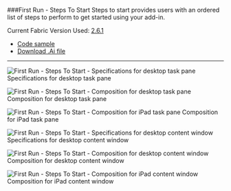 ###First Run - Steps To Start
Steps to start provides users with an ordered list of steps to perform to get started using your add-in.

Current Fabric Version Used: [2.6.1](https://github.com/OfficeDev/office-ui-fabric-core/releases/tag/2.6.1)

* [Code sample](https://github.com/OfficeDev/Office-Add-in-UX-Design-Patterns-Code/tree/master/templates/first-run/instruction-step)
* [Download .Ai file](https://github.com/OfficeDev/Office-Add-in-UX-Design-Patterns/blob/master/Patterns/Source%20Files/FirstRun_StepsToStart.ai?raw=true)

***

![First Run - Steps To Start - Specifications for desktop task pane](https://raw.githubusercontent.com/OfficeDev/Office-Add-in-UX-Design-Patterns/master/Patterns/Assets/FirstRun_StepsToStart/FirstRun_StepsToStart_Desktop%20Task%20Pane%20Callouts.png)
Specifications for desktop task pane 


![First Run - Steps To Start - Composition for desktop task pane](https://raw.githubusercontent.com/OfficeDev/Office-Add-in-UX-Design-Patterns/master/Patterns/Assets/FirstRun_StepsToStart/FirstRun_StepsToStart_Desktop%20Task%20Pane.png)
Composition for desktop task pane 


![First Run - Steps To Start - Composition for iPad task pane](https://raw.githubusercontent.com/OfficeDev/Office-Add-in-UX-Design-Patterns/master/Patterns/Assets/FirstRun_StepsToStart/FirstRun_StepsToStart_iPad%20Task%20Pane.png)
Composition for iPad task pane 


![First Run - Steps To Start - Specifications for desktop content window](https://raw.githubusercontent.com/OfficeDev/Office-Add-in-UX-Design-Patterns/master/Patterns/Assets/FirstRun_StepsToStart/FirstRun_StepsToStart_Desktop%20Content%20Window%20Callouts.png)
Specifications for desktop content window


![First Run - Steps To Start - Composition for desktop content window](https://raw.githubusercontent.com/OfficeDev/Office-Add-in-UX-Design-Patterns/master/Patterns/Assets/FirstRun_StepsToStart/FirstRun_StepsToStart_Desktop%20Content%20Window.png)
Composition for desktop content window


![First Run - Steps To Start - Composition for iPad content window](https://raw.githubusercontent.com/OfficeDev/Office-Add-in-UX-Design-Patterns/master/Patterns/Assets/FirstRun_StepsToStart/FirstRun_StepsToStart_iPad%20Content%20Window.png)
Composition for iPad content window
